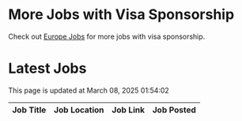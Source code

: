 # More Jobs with Visa Sponsorship

Check out [Europe Jobs](https://github.com/sureshparimi/europejobs#latest-jobs) for more jobs with visa sponsorship.

# Latest Jobs

This page is updated at March 08, 2025 01:54:02

| Job Title | Job Location | Job Link | Job Posted |
| --- | --- | --- | --- |
